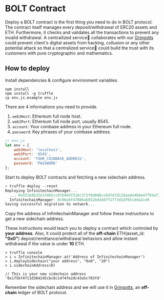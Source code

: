 # BOLT Contract

Deploy a BOLT contract is the first thing you need to do in BOLT protocol. The contract itself manages every deposit/withdrawal of ERC20 assets and ETH. Furthermore, it checks and validates all the transactions to prevent any invalid withdrawal. A centrailized service collaborates with our [Gringotts](https://github.com/BOLT-Protocol/gringotts) could prevent client's digital assets from hacking, collusion or any other potential attack so that a centralized service could build the trust with its customers with pure cryptographic and mathematics.

## How to deploy

Install dependencies & configure environment variables.

```
npm install
npm install -g truffle
cp env.js.example env.js
```

There are 4 informations you need to provide.

1. `web3Host`: Ethereum full node host.
2. `web3Port`: Ethereum full node port, usually 8545.
3. `account`: Your coinbase address in your Ethereum full node.
4. `password`: Key phrases of your coinbase address.

```javascript
// env.js
let env = {
    web3Host: 'localhost',
    web3Port: '8545',
    account: 'YOUR_COINBASE_ADDRESS',
    password: 'PASSWORD'
};
```

Start to deploy BOLT contracts and fetching a new sidechain address.

```javascript
> truffle deploy --reset
Deploying InfinitechainManager...
  ... 0x921bdb32e31902cc0fb464f516c372f0d0d6cc647d7d12daade48de47f03ef36
  InfinitechainManager: 0x96e8f47086ab932bd3487f1f73d1df65cdda2ce9
Saving successful migration to network...
```

Copy the address of InfinitechainManager and follow these instructions to get a new sidechain address.

These instructions would teach you to deploy a contract which controled by **your address**. Also, it could protect all of the **off-chain** ETH(asset_id: **"0x0"**) depost/remittance/withdrawal behaviors and allow instant withdrawal if the value is under **10** ETH.

```
> truffle console
> i = InfinitechainManager.at('Address of InfinitechainManager')
> i.deploySidechain("your address", "0x0", "10")
> i.sidechainAddress(0)

// This is your new sidechain address
'0x175b74f11d384245cbc0c1474fe2dc43a5c703fd'
```

Remember the sidechain address and we will use it in [Gringotts](https://github.com/BOLT-Protocol/gringotts), an **off-chain** ledger of BOLT protocol.
